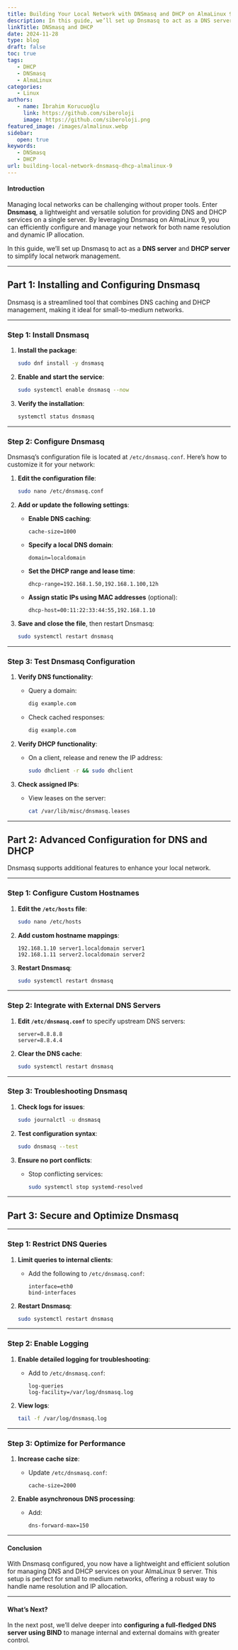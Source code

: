 ```yaml
---
title: Building Your Local Network with DNSmasq and DHCP on AlmaLinux 9
description: In this guide, we’ll set up Dnsmasq to act as a DNS server and DHCP server to simplify local network management.
linkTitle: DNSmasq and DHCP
date: 2024-11-28
type: blog
draft: false
toc: true
tags:
   - DHCP
   - DNSmasq
   - AlmaLinux
categories:
   - Linux
authors:
   - name: İbrahim Korucuoğlu
     link: https://github.com/siberoloji
     image: https://github.com/siberoloji.png
featured_image: /images/almalinux.webp
sidebar:
   open: true
keywords:
   - DNSmasq
   - DHCP
url: building-local-network-dnsmasq-dhcp-almalinux-9
---
```

#### **Introduction**

Managing local networks can be challenging without proper tools. Enter **Dnsmasq**, a lightweight and versatile solution for providing DNS and DHCP services on a single server. By leveraging Dnsmasq on AlmaLinux 9, you can efficiently configure and manage your network for both name resolution and dynamic IP allocation.

In this guide, we’ll set up Dnsmasq to act as a **DNS server** and **DHCP server** to simplify local network management.

---

## **Part 1: Installing and Configuring Dnsmasq**

Dnsmasq is a streamlined tool that combines DNS caching and DHCP management, making it ideal for small-to-medium networks.

---

### **Step 1: Install Dnsmasq**

1. **Install the package**:

   ```bash
   sudo dnf install -y dnsmasq
   ```

2. **Enable and start the service**:

   ```bash
   sudo systemctl enable dnsmasq --now
   ```

3. **Verify the installation**:

   ```bash
   systemctl status dnsmasq
   ```

---

### **Step 2: Configure Dnsmasq**

Dnsmasq’s configuration file is located at `/etc/dnsmasq.conf`. Here’s how to customize it for your network:

1. **Edit the configuration file**:

   ```bash
   sudo nano /etc/dnsmasq.conf
   ```

2. **Add or update the following settings**:
   - **Enable DNS caching**:

     ```plaintext
     cache-size=1000
     ```

   - **Specify a local DNS domain**:

     ```plaintext
     domain=localdomain
     ```

   - **Set the DHCP range and lease time**:

     ```plaintext
     dhcp-range=192.168.1.50,192.168.1.100,12h
     ```

   - **Assign static IPs using MAC addresses** (optional):

     ```plaintext
     dhcp-host=00:11:22:33:44:55,192.168.1.10
     ```

3. **Save and close the file**, then restart Dnsmasq:

   ```bash
   sudo systemctl restart dnsmasq
   ```

---

### **Step 3: Test Dnsmasq Configuration**

1. **Verify DNS functionality**:
   - Query a domain:

     ```bash
     dig example.com
     ```

   - Check cached responses:

     ```bash
     dig example.com
     ```

2. **Verify DHCP functionality**:
   - On a client, release and renew the IP address:

     ```bash
     sudo dhclient -r && sudo dhclient
     ```

3. **Check assigned IPs**:
   - View leases on the server:

     ```bash
     cat /var/lib/misc/dnsmasq.leases
     ```

---

## **Part 2: Advanced Configuration for DNS and DHCP**

Dnsmasq supports additional features to enhance your local network.

---

### **Step 1: Configure Custom Hostnames**

1. **Edit the `/etc/hosts` file**:

   ```bash
   sudo nano /etc/hosts
   ```

2. **Add custom hostname mappings**:

   ```plaintext
   192.168.1.10 server1.localdomain server1
   192.168.1.11 server2.localdomain server2
   ```

3. **Restart Dnsmasq**:

   ```bash
   sudo systemctl restart dnsmasq
   ```

---

### **Step 2: Integrate with External DNS Servers**

1. **Edit `/etc/dnsmasq.conf`** to specify upstream DNS servers:

   ```plaintext
   server=8.8.8.8
   server=8.8.4.4
   ```

2. **Clear the DNS cache**:

   ```bash
   sudo systemctl restart dnsmasq
   ```

---

### **Step 3: Troubleshooting Dnsmasq**

1. **Check logs for issues**:

   ```bash
   sudo journalctl -u dnsmasq
   ```

2. **Test configuration syntax**:

   ```bash
   sudo dnsmasq --test
   ```

3. **Ensure no port conflicts**:
   - Stop conflicting services:

     ```bash
     sudo systemctl stop systemd-resolved
     ```

---

## **Part 3: Secure and Optimize Dnsmasq**

---

### **Step 1: Restrict DNS Queries**

1. **Limit queries to internal clients**:
   - Add the following to `/etc/dnsmasq.conf`:

     ```plaintext
     interface=eth0
     bind-interfaces
     ```

2. **Restart Dnsmasq**:

   ```bash
   sudo systemctl restart dnsmasq
   ```

---

### **Step 2: Enable Logging**

1. **Enable detailed logging for troubleshooting**:
   - Add to `/etc/dnsmasq.conf`:

     ```plaintext
     log-queries
     log-facility=/var/log/dnsmasq.log
     ```

2. **View logs**:

   ```bash
   tail -f /var/log/dnsmasq.log
   ```

---

### **Step 3: Optimize for Performance**

1. **Increase cache size**:
   - Update `/etc/dnsmasq.conf`:

     ```plaintext
     cache-size=2000
     ```

2. **Enable asynchronous DNS processing**:
   - Add:

     ```plaintext
     dns-forward-max=150
     ```

---

#### **Conclusion**

With Dnsmasq configured, you now have a lightweight and efficient solution for managing DNS and DHCP services on your AlmaLinux 9 server. This setup is perfect for small to medium networks, offering a robust way to handle name resolution and IP allocation.

---

#### **What’s Next?**

In the next post, we’ll delve deeper into **configuring a full-fledged DNS server using BIND** to manage internal and external domains with greater control.
